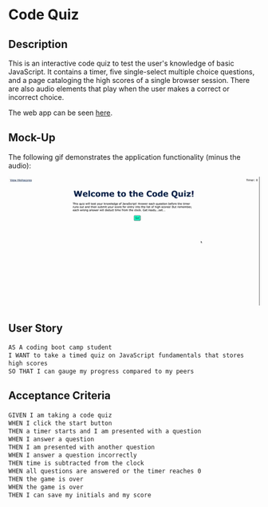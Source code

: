 # Code Quiz

## Description

This is an interactive code quiz to test the user's knowledge of basic JavaScript. It contains a timer, five single-select multiple choice questions, and a page cataloging the high scores of a single browser session. There are also audio elements that play when the user makes a correct or incorrect choice.

The web app can be seen [here](https://aurumbright.github.io/code-quiz/).

## Mock-Up

The following gif demonstrates the application functionality (minus the audio):

![A user clicks through an interactive coding quiz demonstrating correct and incorrect answers as well as the high score page and resetting the scores.](./assets/Coding%20Quiz.gif)


## User Story

```
AS A coding boot camp student
I WANT to take a timed quiz on JavaScript fundamentals that stores high scores
SO THAT I can gauge my progress compared to my peers
```

## Acceptance Criteria

```
GIVEN I am taking a code quiz
WHEN I click the start button
THEN a timer starts and I am presented with a question
WHEN I answer a question
THEN I am presented with another question
WHEN I answer a question incorrectly
THEN time is subtracted from the clock
WHEN all questions are answered or the timer reaches 0
THEN the game is over
WHEN the game is over
THEN I can save my initials and my score
```